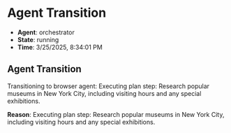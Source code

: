 # Agent Transition

- **Agent**: orchestrator
- **State**: running
- **Time**: 3/25/2025, 8:34:01 PM

## Agent Transition

Transitioning to browser agent: Executing plan step: Research popular museums in New York City, including visiting hours and any special exhibitions.

**Reason**: Executing plan step: Research popular museums in New York City, including visiting hours and any special exhibitions.

